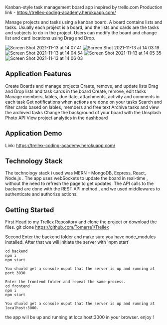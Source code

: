Kanban-style task management board app inspired by trello.com
Production link - https://trellex-coding-academy.herokuapp.com/

Manage projects and tasks using a kanban board. A board contains lists and tasks. Usually each project is a board, and the lists and cards are the tasks and subjects to do in the project. Users can modify the board and change list and card locations using Drag and Drop.

![Screen Shot 2021-11-13 at 14 07 41](https://user-images.githubusercontent.com/58183173/141643223-7c375ce4-a337-4feb-aed5-d8f7c003ae70.png)
![Screen Shot 2021-11-13 at 14 03 19](https://user-images.githubusercontent.com/58183173/141643226-e1787019-acdc-41a1-8fb4-d7f75bd53d37.png)
![Screen Shot 2021-11-13 at 14 04 54](https://user-images.githubusercontent.com/58183173/141643227-a5c2af50-1aa4-44bd-b048-b0ad11892387.png)
![Screen Shot 2021-11-13 at 14 05 35](https://user-images.githubusercontent.com/58183173/141643228-20960024-3f6c-440d-87a0-b9cc015c9fe7.png)
![Screen Shot 2021-11-13 at 14 06 03](https://user-images.githubusercontent.com/58183173/141643229-dce7dac0-bff0-4532-9ca7-62e84821788d.png)


## Application Features


Create Boards and manage projects
Craete, remove, and update lists
Drag and Drop lists and task cards in the board
Create, remove, edit tasks
Manage members, lables, due date, attachments, activity and comments in each task
Get notifications when actions are done on your tasks
Search and filter cards based on lables, members and free text
Archive tasks and view the archived tasks
Change the background of your board with the Unsplash Photo API
View project analytics in the dashboard

## Application Demo


Link: https://trellex-coding-academy.herokuapp.com/


## Technology Stack


The technology stack i used was MERN - MongoDB, Express, React, Node.js .
The app uses webSockets to update the board in real-time , without the need to refresh the page to get updates.
The API calls to the backend are done with the REST API method , and we used middlewares to authenticate and authorize actions.

## Getting Started

First Head to my Trellex Repository and clone the project or download the files.
git clone https://github.com/Tomerre1/Trellex

Second Enter the backend folder and make sure you have node_modules installed. After that we will initiate the server with 'npm start'
    
    cd backend 
    npm i 
    npm start
    
    You shuold get a console ouput that the server is up and running at port 3030

    Enter the frontend folder and repeat the same process.
    cd frontend
    npm i 
    npm start
    
    You shuold get a console ouput that the server is up and running at localhost:3000.

the app will be up and running at localhost:3000 in your browser. enjoy !

